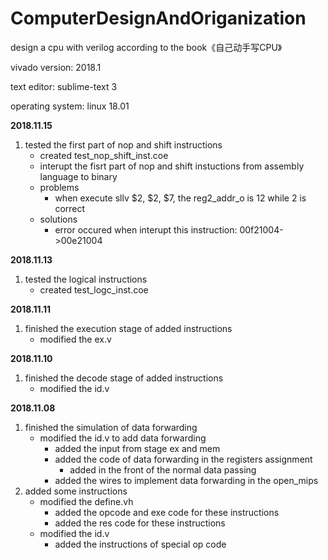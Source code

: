 # ComputerDesignAndOriganization
design a cpu with verilog according to the book《自己动手写CPU》

vivado version: 2018.1

text editor: sublime-text 3

operating system: linux 18.01

**2018.11.15**
1. tested the first part of nop and shift instructions
	- created test_nop_shift_inst.coe
	- interupt the fisrt part of nop and shift instuctions from assembly language to binary
	- problems
		- when execute sllv $2, $2, $7, the reg2_addr_o is 12 while 2 is correct
	- solutions
		- error occured when interupt this instruction: 00f21004->00e21004

**2018.11.13**
1. tested the logical instructions
	- created test_logc_inst.coe

**2018.11.11**
1. finished the execution stage of added instructions
	- modified the ex.v

**2018.11.10**
1. finished the decode stage of added instructions
	- modified the id.v 

**2018.11.08**
1. finished the simulation of data forwarding
	- modified the id.v to add data forwarding 
		- added the input from stage ex and mem
		- added the code of data forwarding in the registers assignment
			- added in the front of the normal data passing 
		- added the wires to implement data forwarding in the open_mips
2. added some instructions 
	- modified the define.vh
		- added the opcode and exe code for these instructions
		- added the res code for these instructions
	- modified the id.v
		- added the instructions of special op code
